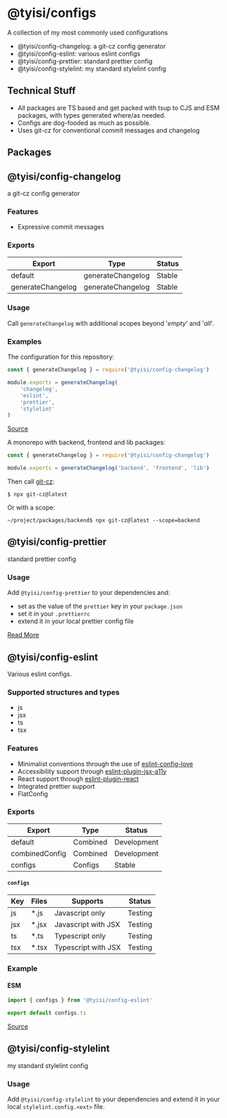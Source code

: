 # @tyisi/configs

A collection of my most commonly used configurations

-   @tyisi/config-changelog: a git-cz config generator
-   @tyisi/config-eslint: various eslint configs
-   @tyisi/config-prettier: standard prettier config
-   @tyisi/config-stylelint: my standard stylelint config

## Technical Stuff

-   All packages are TS based and get packed with tsup to CJS and ESM packages, with types generated where/as needed.
-   Configs are dog-fooded as much as possible.
-   Uses git-cz for conventional commit messages and changelog

## Packages

## @tyisi/config-changelog

a git-cz config generator

### Features

-   Expressive commit messages

### Exports

| Export            | Type              | Status |
| ----------------- | ----------------- | ------ |
| default           | generateChangelog | Stable |
| generateChangelog | generateChangelog | Stable |

### Usage

Call `generateChangelog` with additional scopes beyond '_empty_' and '_all_'.

### Examples

The configuration for this repository:

```cjs
const { generateChangelog } = require('@tyisi/config-changelog')

module.exports = generateChangelog(
    'changelog',
    'eslint',
    'prettier',
    'stylelint'
)
```

[Source](/changelog.config.js)

A monorepo with backend, frontend and lib packages:

```cjs
const { generateChangelog } = require('@tyisi/config-changelog')

module.exports = generateChangelog('backend', 'frontend', 'lib')
```

Then call [git-cz](https://npmjs.com/package/git-cz):

```
$ npx git-cz@latest
```

Or with a scope:

```
~/project/packages/backend$ npx git-cz@latest --scope=backend
```

## @tyisi/config-prettier

standard prettier config

### Usage

Add `@tyisi/config-prettier` to your dependencies and:

-   set as the value of the `prettier` key in your `package.json`
-   set it in your `.prettierrc`
-   extend it in your local prettier config file

[Read More](https://prettier.io/docs/en/sharing-configurations#using-a-shareable-config)

## @tyisi/config-eslint

Various eslint configs.

### Supported structures and types

-   js
-   jsx
-   ts
-   tsx

### Features

-   Minimalist conventions through the use of [eslint-config-love](https://npmjs.com/package/eslint-config-love/)
-   Accessibility support through [eslint-plugin-jsx-a11y](https://npmjs.com/package/eslint-plugin-jsx-a11y)
-   React support through [eslint-plugin-react](https://npmjs.com/package/eslint-plugin-react)
-   Integrated prettier support
-   FlatConfig

### Exports

| Export         | Type     | Status      |
| -------------- | -------- | ----------- |
| default        | Combined | Development |
| combinedConfig | Combined | Development |
| configs        | Configs  | Stable      |

#### `configs`

| Key | Files  | Supports            | Status  |
| --- | ------ | ------------------- | ------- |
| js  | \*.js  | Javascript only     | Testing |
| jsx | \*.jsx | Javascript with JSX | Testing |
| ts  | \*.ts  | Typescript only     | Testing |
| tsx | \*.tsx | Typescript with JSX | Testing |

### Example

#### ESM

```mjs
import { configs } from '@tyisi/config-eslint'

export default configs.ts
```

[Source](/eslint.config.js)

## @tyisi/config-stylelint

my standard stylelint config

### Usage

Add `@tyisi/config-stylelint` to your dependencies and extend it in your local `stylelint.config.<ext>` file.
